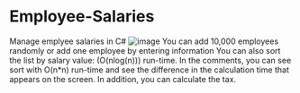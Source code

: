 # Employee-Salaries
Manage emplyee salaries in C#
![image](https://user-images.githubusercontent.com/93153234/167426481-3431ad2e-1342-4216-9e3b-378bd8a0014f.png)
You can add 10,000 employees randomly or add one employee by entering information
You can also sort the list by salary value: (O(nlog(n))) run-time. In the comments, you can see sort with O(n*n) run-time and see the difference in the calculation time that appears on the screen.
In addition, you can calculate the tax.

